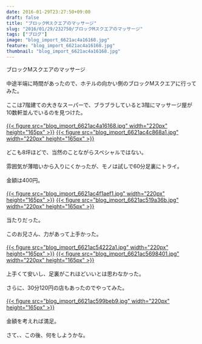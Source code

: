 ```yaml
---
date: 2016-01-29T23:27:50+09:00
draft: false
title: "ブロックMスクエアのマッサージ"
slug: "2016/01/29/232750/ブロックMスクエアのマッサージ"
tags: ["ブログ"]
image: "blog_import_6621ac4a16168.jpg"
feature: "blog_import_6621ac4a16168.jpg"
thumbnail: "blog_import_6621ac4a16168.jpg"
---
```

ブロックMスクエアのマッサージ<br/><br/>中途半端に時間があったので、ホテルの向かい側のブロックMスクエアに行ってみた。<br/><br/>ここは7階建ての大きなスーパーで、ブラブラしていると3階にマッサージ屋が10数軒並んでいるのを見つけた。<br/><br/><a href="blog_import_6621ac4b45dba.jpg">{{< figure src="blog_import_6621ac4a16168.jpg" width="220px" height="165px" >}}</a> <a href="blog_import_6621ac4ddace6.jpg">{{< figure src="blog_import_6621ac4c868a1.jpg" width="220px" height="165px" >}}</a><br/><br/>どこも8坪ほどで、当然のことながらスペシャルではない。<br/><br/>雰囲気が薄暗いから入りにくかったが、モノは試しで60分足裏にトライ。<br/><br/>金額は400円。<br/><br/><a href="blog_import_6621ac505d306.jpg">{{< figure src="blog_import_6621ac4f1aef1.jpg" width="220px" height="165px" >}}</a> <a href="blog_import_6621ac52de4d6.jpg">{{< figure src="blog_import_6621ac519a36b.jpg" width="220px" height="165px" >}}</a><br/><br/>当たりだった。<br/><br/>このお兄さん、力があって上手かった。<br/><br/><a href="blog_import_6621ac5567388.jpg">{{< figure src="blog_import_6621ac54222a1.jpg" width="220px" height="165px" >}}</a> <a href="blog_import_6621ac57d8824.jpg">{{< figure src="blog_import_6621ac5698401.jpg" width="220px" height="165px" >}}</a><br/><br/>上手くて安いし、足裏がこれほどいいとは思わなかった。<br/><br/>さらに、30分120円の店もあったのでやってみた。<br/><br/><a href="blog_import_6621ac5aed1c8.jpg">{{< figure src="blog_import_6621ac599beb9.jpg" width="220px" height="165px" >}}</a><br/><br/>金額を考えれば満足。<br/><br/>さて、、この後、何をしようかな。<br/><br/><br/><br/>

